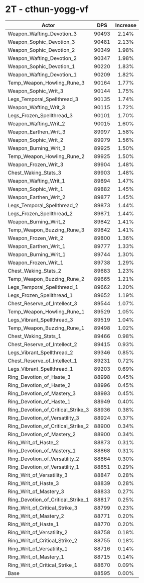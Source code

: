 # 2T - cthun-yogg-vf
| Actor | DPS | Increase |
|---|:---:|:---:|
|Weapon_Wafting_Devotion_3|90493|2.14%|
|Weapon_Sophic_Devotion_3|90481|2.13%|
|Weapon_Sophic_Devotion_2|90349|1.98%|
|Weapon_Wafting_Devotion_2|90347|1.98%|
|Weapon_Sophic_Devotion_1|90220|1.83%|
|Weapon_Wafting_Devotion_1|90209|1.82%|
|Temp_Weapon_Howling_Rune_3|90164|1.77%|
|Weapon_Sophic_Writ_3|90144|1.75%|
|Legs_Temporal_Spellthread_3|90135|1.74%|
|Weapon_Wafting_Writ_3|90115|1.72%|
|Legs_Frozen_Spellthread_3|90101|1.70%|
|Weapon_Wafting_Writ_2|90015|1.60%|
|Weapon_Earthen_Writ_3|89997|1.58%|
|Weapon_Sophic_Writ_2|89979|1.56%|
|Weapon_Burning_Writ_3|89925|1.50%|
|Temp_Weapon_Howling_Rune_2|89925|1.50%|
|Weapon_Frozen_Writ_3|89904|1.48%|
|Chest_Waking_Stats_3|89903|1.48%|
|Weapon_Wafting_Writ_1|89894|1.47%|
|Weapon_Sophic_Writ_1|89882|1.45%|
|Weapon_Earthen_Writ_2|89877|1.45%|
|Legs_Temporal_Spellthread_2|89873|1.44%|
|Legs_Frozen_Spellthread_2|89871|1.44%|
|Weapon_Burning_Writ_2|89842|1.41%|
|Temp_Weapon_Buzzing_Rune_3|89842|1.41%|
|Weapon_Frozen_Writ_2|89800|1.36%|
|Weapon_Earthen_Writ_1|89777|1.33%|
|Weapon_Burning_Writ_1|89744|1.30%|
|Weapon_Frozen_Writ_1|89738|1.29%|
|Chest_Waking_Stats_2|89683|1.23%|
|Temp_Weapon_Buzzing_Rune_2|89665|1.21%|
|Legs_Temporal_Spellthread_1|89662|1.20%|
|Legs_Frozen_Spellthread_1|89652|1.19%|
|Chest_Reserve_of_Intellect_3|89544|1.07%|
|Temp_Weapon_Howling_Rune_1|89529|1.05%|
|Legs_Vibrant_Spellthread_3|89519|1.04%|
|Temp_Weapon_Buzzing_Rune_1|89498|1.02%|
|Chest_Waking_Stats_1|89466|0.98%|
|Chest_Reserve_of_Intellect_2|89415|0.93%|
|Legs_Vibrant_Spellthread_2|89346|0.85%|
|Chest_Reserve_of_Intellect_1|89231|0.72%|
|Legs_Vibrant_Spellthread_1|89203|0.69%|
|Ring_Devotion_of_Haste_3|88998|0.45%|
|Ring_Devotion_of_Haste_2|88996|0.45%|
|Ring_Devotion_of_Mastery_3|88993|0.45%|
|Ring_Devotion_of_Haste_1|88949|0.40%|
|Ring_Devotion_of_Critical_Strike_3|88936|0.38%|
|Ring_Devotion_of_Versatility_3|88924|0.37%|
|Ring_Devotion_of_Critical_Strike_2|88900|0.34%|
|Ring_Devotion_of_Mastery_2|88900|0.34%|
|Ring_Writ_of_Haste_2|88873|0.31%|
|Ring_Devotion_of_Mastery_1|88868|0.31%|
|Ring_Devotion_of_Versatility_2|88864|0.30%|
|Ring_Devotion_of_Versatility_1|88851|0.29%|
|Ring_Writ_of_Versatility_3|88847|0.28%|
|Ring_Writ_of_Haste_3|88839|0.28%|
|Ring_Writ_of_Mastery_3|88833|0.27%|
|Ring_Devotion_of_Critical_Strike_1|88817|0.25%|
|Ring_Writ_of_Critical_Strike_3|88799|0.23%|
|Ring_Writ_of_Mastery_2|88771|0.20%|
|Ring_Writ_of_Haste_1|88770|0.20%|
|Ring_Writ_of_Versatility_2|88758|0.18%|
|Ring_Writ_of_Critical_Strike_2|88755|0.18%|
|Ring_Writ_of_Versatility_1|88716|0.14%|
|Ring_Writ_of_Mastery_1|88715|0.14%|
|Ring_Writ_of_Critical_Strike_1|88670|0.09%|
|Base|88595|0.00%|
